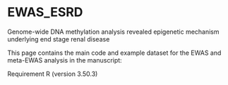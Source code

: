 # EWAS_ESRD

Genome-wide DNA methylation analysis revealed epigenetic mechanism underlying end stage renal disease


This page contains the main code and example dataset for the EWAS and meta-EWAS analysis in the manuscript:


Requirement
R (version 3.50.3)
